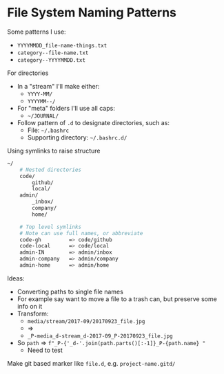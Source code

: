 # File System Naming Patterns

Some patterns I use:

* `YYYYMMDD_file-name-things.txt`
* `category--file-name.txt`
* `category--YYYYMMDD.txt`

For directories

* In a "stream" I'll make either:
    * `YYYY-MM/`
    * `YYYYMM--/`
* For "meta" folders I'll use all caps:
    * `~/JOURNAL/`
* Follow pattern of `.d` to designate directories, such as:
    * File: `~/.bashrc`
    * Supporting directory: `~/.bashrc.d/`

Using symlinks to raise structure

```sh
~/
    # Nested directories
    code/
        github/
        local/
    admin/
        _inbox/
        company/
        home/

    # Top level symlinks
    # Note can use full names, or abbreviate
    code-gh         => code/github
    code-local      => code/local
    admin-IN        => admin/inbox
    admin-company   => admin/company
    admin-home      => admin/home
```

Ideas:

* Converting paths to single file names
* For example say want to move a file to a trash can, but preserve some info on it
* Transform:
    * `media/stream/2017-09/20170923_file.jpg`
    * =>
    * `_P-media_d-stream_d-2017-09_P-20170923_file.jpg`
* So `path` => `f"_P-{'_d-'.join(path.parts()[:-1]}_P-{path.name} "`
    * Need to test

Make git based marker like `file.d`, e.g. `project-name.gitd/`



